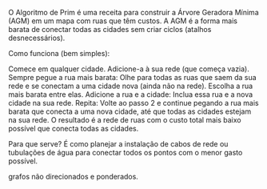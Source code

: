 O Algoritmo de Prim é uma receita para construir a Árvore Geradora Mínima (AGM) em um mapa com ruas que têm custos. A AGM é a forma mais barata de conectar todas as cidades sem criar ciclos (atalhos desnecessários).

Como funciona (bem simples):

Comece em qualquer cidade. Adicione-a à sua rede (que começa vazia).
Sempre pegue a rua mais barata: Olhe para todas as ruas que saem da sua rede e se conectam a uma cidade nova (ainda não na rede). Escolha a rua mais barata entre elas.
Adicione a rua e a cidade: Inclua essa rua e a nova cidade na sua rede.
Repita: Volte ao passo 2 e continue pegando a rua mais barata que conecta a uma nova cidade, até que todas as cidades estejam na sua rede.
O resultado é a rede de ruas com o custo total mais baixo possível que conecta todas as cidades.

Para que serve?
É como planejar a instalação de cabos de rede ou tubulações de água para conectar todos os pontos com o menor gasto possível.

grafos não direcionados e ponderados.